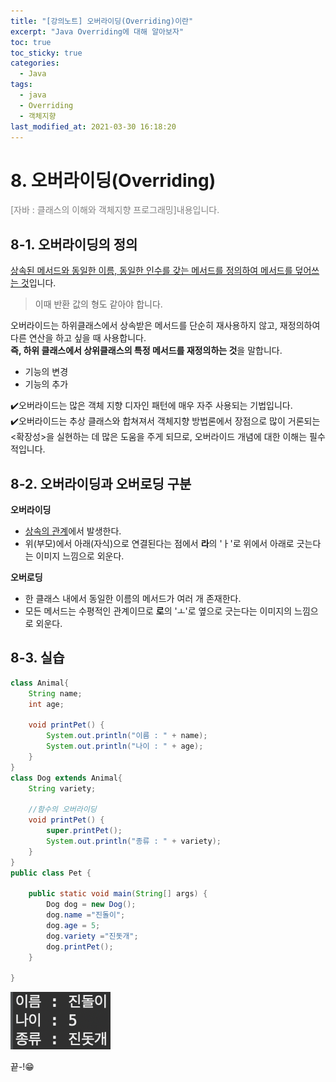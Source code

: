 ```yaml
---
title: "[강의노트] 오버라이딩(Overriding)이란"
excerpt: "Java Overriding에 대해 알아보자"
toc: true
toc_sticky: true
categories:
  - Java
tags:
  - java
  - Overriding
  - 객체지향
last_modified_at: 2021-03-30 16:18:20
---
```


# 8. 오버라이딩(Overriding)
<span style="color:grey">[자바 : 클래스의 이해와 객체지향 프로그래밍]내용입니다.</span>
  
## 8-1. 오버라이딩의 정의 
<u>상속된 메서드와 동일한 이름, 동일한 인수를 갖는 메서드를 정의하여 메서드를 덮어쓰는 것</u>입니다.  
  
> 이때 반환 값의 형도 같아야 합니다.  
  
오버라이드는 하위클래스에서 상속받은 메서드를 단순히 재사용하지 않고, 재정의하여 다른 연산을 하고 싶을 때 사용합니다.  
**즉, 하위 클래스에서 상위클래스의 특정 메서드를 재정의하는 것**을 말합니다.  
  
- 기능의 변경  
- 기능의 추가  
  
✔️오버라이드는 많은 객체 지향 디자인 패턴에 매우 자주 사용되는 기법입니다.  
✔️오버라이드는 추상 클래스와 합쳐져서 객체지향 방법론에서 장점으로 많이 거론되는 <확장성>을 실현하는 데 많은 도움을 주게 되므로, 오버라이드 개념에 대한 이해는 필수적입니다.  

## 8-2. 오버라이딩과 오버로딩 구분

**오버라이딩**
- <u>상속의 관계</u>에서 발생한다.  
- 위(부모)에서 아래(자식)으로 연결된다는 점에서 **라**의 'ㅏ'로 위에서 아래로 긋는다는 이미지 느낌으로 외운다.  
  
**오버로딩**
- 한 클래스 내에서 동일한 이름의 메서드가 여러 개 존재한다.
- 모든 메서드는 수평적인 관계이므로 **로**의 'ㅗ'로 옆으로 긋는다는 이미지의 느낌으로 외운다.  
  
## 8-3. 실습

```java
class Animal{
	String name;
	int age;
	
	void printPet() {
		System.out.println("이름 : " + name);
		System.out.println("나이 : " + age);
	}
}
class Dog extends Animal{
	String variety;

	//함수의 오버라이딩
	void printPet() {
		super.printPet();
		System.out.println("종류 : " + variety);
	}
}
public class Pet {

	public static void main(String[] args) {
		Dog dog = new Dog();
		dog.name ="진돌이";
		dog.age = 5;
		dog.variety ="진돗개";
		dog.printPet();
	}

}
```

![이미지](/assets/images/JAVA/inheritance/inheritance5.png)
  
  
끝-!😁